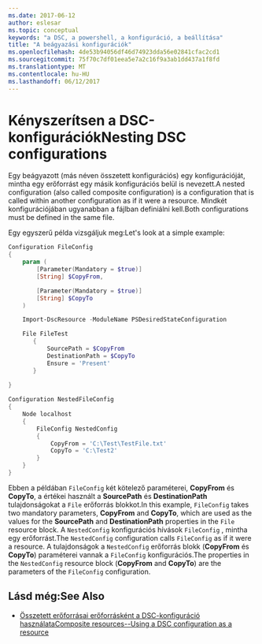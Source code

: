 ```yaml
---
ms.date: 2017-06-12
author: eslesar
ms.topic: conceptual
keywords: "a DSC, a powershell, a konfiguráció, a beállítása"
title: "A beágyazási konfigurációk"
ms.openlocfilehash: 4de53b94056df46d74923dda56e02841cfac2cd1
ms.sourcegitcommit: 75f70c7df01eea5e7a2c16f9a3ab1dd437a1f8fd
ms.translationtype: MT
ms.contentlocale: hu-HU
ms.lasthandoff: 06/12/2017
---
```

# <a name="nesting-dsc-configurations"></a><span data-ttu-id="8fd3f-103">Kényszerítsen a DSC-konfigurációk</span><span class="sxs-lookup"><span data-stu-id="8fd3f-103">Nesting DSC configurations</span></span>

<span data-ttu-id="8fd3f-104">Egy beágyazott (más néven összetett konfigurációs) egy konfigurációját, mintha egy erőforrást egy másik konfigurációs belül is nevezett.</span><span class="sxs-lookup"><span data-stu-id="8fd3f-104">A nested configuration (also called composite configuration) is a configuration that is called within another configuration as if it were a resource.</span></span>
<span data-ttu-id="8fd3f-105">Mindkét konfigurációjában ugyanabban a fájlban definiálni kell.</span><span class="sxs-lookup"><span data-stu-id="8fd3f-105">Both configurations must be defined in the same file.</span></span>

<span data-ttu-id="8fd3f-106">Egy egyszerű példa vizsgáljuk meg:</span><span class="sxs-lookup"><span data-stu-id="8fd3f-106">Let's look at a simple example:</span></span>

```powershell
Configuration FileConfig 
{
    param (
        [Parameter(Mandatory = $true)]
        [String] $CopyFrom,

        [Parameter(Mandatory = $true)]
        [String] $CopyTo
    )

    Import-DscResource -ModuleName PSDesiredStateConfiguration

    File FileTest
       {
           SourcePath = $CopyFrom
           DestinationPath = $CopyTo
           Ensure = 'Present'
       }
    
}

Configuration NestedFileConfig
{
    Node localhost
    {
        FileConfig NestedConfig
        {
            CopyFrom = 'C:\Test\TestFile.txt'
            CopyTo = 'C:\Test2'
        }
    }
}
```

<span data-ttu-id="8fd3f-107">Ebben a példában `FileConfig` két kötelező paraméterei, **CopyFrom** és **CopyTo**, a értékei használt a **SourcePath** és  **DestinationPath** tulajdonságokat a `File` erőforrás blokkot.</span><span class="sxs-lookup"><span data-stu-id="8fd3f-107">In this example, `FileConfig` takes two mandatory parameters,  **CopyFrom** and **CopyTo**, which are used as the values for the **SourcePath** and **DestinationPath** properties in the `File` resource block.</span></span> <span data-ttu-id="8fd3f-108">A `NestedConfig` konfigurációs hívások `FileConfig` , mintha egy erőforrást.</span><span class="sxs-lookup"><span data-stu-id="8fd3f-108">The `NestedConfig` configuration calls `FileConfig` as if it were a resource.</span></span>
<span data-ttu-id="8fd3f-109">A tulajdonságok a `NestedConfig` erőforrás blokk (**CopyFrom** és **CopyTo**) paraméterei vannak a `FileConfig` konfigurációs.</span><span class="sxs-lookup"><span data-stu-id="8fd3f-109">The properties in the `NestedConfig` resource block (**CopyFrom** and **CopyTo**) are the parameters of the `FileConfig` configuration.</span></span>

## <a name="see-also"></a><span data-ttu-id="8fd3f-110">Lásd még:</span><span class="sxs-lookup"><span data-stu-id="8fd3f-110">See Also</span></span>

- [<span data-ttu-id="8fd3f-111">Összetett erőforrásai erőforrásként a DSC-konfiguráció használata</span><span class="sxs-lookup"><span data-stu-id="8fd3f-111">Composite resources--Using a DSC configuration as a resource</span></span>](authoringResourceComposite.md)


